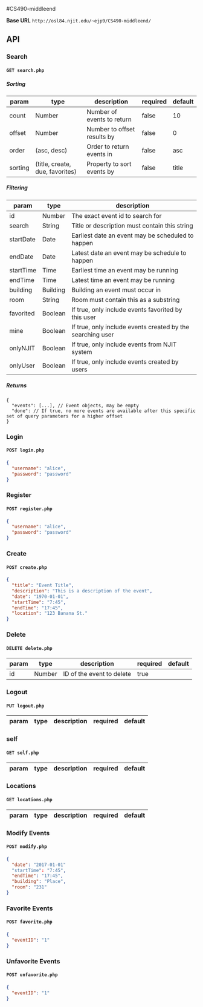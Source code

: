 #CS490-middleend

__Base URL__
`http://osl84.njit.edu/~ejp9/CS490-middleend/`

## API

### Search

#### `GET search.php`

##### Sorting

| param   | type                            | description                 | required | default |
|---------|---------------------------------|-----------------------------|----------|---------|
| count   | Number                          | Number of events to return  | false    | 10      |
| offset  | Number                          | Number to offset results by | false    | 0       |
| order   | (asc, desc)                     | Order to return events in   | false    | asc     |
| sorting | (title, create, due, favorites) | Property to sort events by  | false    | title   |


##### Filtering

| param     | type     | description                                                |
|-----------|----------|------------------------------------------------------------|
| id        | Number   | The exact event id to search for                           |
| search    | String   | Title or description must contain this string              |
| startDate | Date     | Earliest date an event may be scheduled to happen          |
| endDate   | Date     | Latest date an event may be schedule to happen             |
| startTime | Time     | Earliest time an event may be running                      |
| endTime   | Time     | Latest time an event may be running                        |
| building  | Building | Building an event must occur in                            |
| room      | String   | Room must contain this as a substring                      |
| favorited | Boolean  | If true, only include events favorited by this user        |
| mine      | Boolean  | If true, only include events created by the searching user |
| onlyNJIT  | Boolean  | If true, only include events from NJIT system              |
| onlyUser  | Boolean  | If true, only include events created by users              |

##### Returns

```
{
  "events": [...], // Event objects, may be empty
  "done": // If true, no more events are available after this specific set of query parameters for a higher offset
}
```


### Login

#### `POST login.php`

```json
{
  "username": "alice",
  "password": "password"
}
```

### Register

#### `POST register.php`

```json
{
  "username": "alice",
  "password": "password"
}
```

### Create

#### `POST create.php`

```json
{
  "title": "Event Title",
  "description": "This is a description of the event",
  "date": "1970-01-01",
  "startTime": "7:45",
  "endTime": "17:45",
  "location": "123 Banana St."
}
```

### Delete

#### `DELETE delete.php`

| param | type   | description               | required | default |
|-------|--------|---------------------------|----------|---------|
| id    | Number | ID of the event to delete | true     |         |

### Logout

#### `PUT logout.php`

| param | type   | description               | required | default |
|-------|--------|---------------------------|----------|---------|

### self

#### `GET self.php`

| param  | type   | description                 | required | default |
|--------|--------|-----------------------------|----------|---------|

### Locations

#### `GET locations.php`

| param  | type   | description                 | required | default |
|--------|--------|-----------------------------|----------|---------|

### Modify Events 

#### `POST modify.php`

```json
{
  "date": "2017-01-01"
  "startTime": "7:45",
  "endTime": "17:45",
  "building": "Place",
  "room": "231"
}
```

### Favorite Events 

#### `POST favorite.php`

```json
{
  "eventID": "1"
}
```

### Unfavorite Events 

#### `POST unfavorite.php`

```json
{
  "eventID": "1"
}
```
